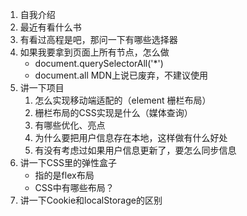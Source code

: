 1. 自我介绍
2. 最近有看什么书
3. 有看过高程是吧，那问一下有哪些选择器
4. 如果我要拿到页面上所有节点，怎么做
   - document.querySelectorAll('*')
   - document.all   MDN上说已废弃，不建议使用
5. 讲一下项目
   1. 怎么实现移动端适配的（element 栅栏布局）
   2. 栅栏布局的CSS实现是什么（媒体查询）
   3. 有哪些优化、亮点
   4. 为什么要把用户信息存在本地，这样做有什么好处
   5. 有没有考虑过如果用户信息更新了，要怎么同步信息
6. 讲一下CSS里的弹性盒子
   - 指的是flex布局
   - CSS中有哪些布局？
7. 讲一下Cookie和localStorage的区别

